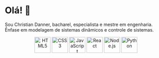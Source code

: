 # Olá! 👋
Sou Christian Danner, bacharel, especialista e mestre em engenharia.
Ênfase em modelagem de sistemas dinâmicos e controle de sistemas.

<p align="center">
  <img src="assets/html5.png" alt="HTML5" width="50" height="50">
  <img src="assets/css3.png" alt="CSS3" width="50" height="50">
  <img src="assets/javascript.png" alt="JavaScript" width="50" height="50">
  <img src="assets/react.png" alt="React" width="50" height="50">
  <img src="assets/nodejs.png" alt="Node.js" width="50" height="50">
  <img src="assets/python.png" alt="Python" width="50" height="50">
</p>
